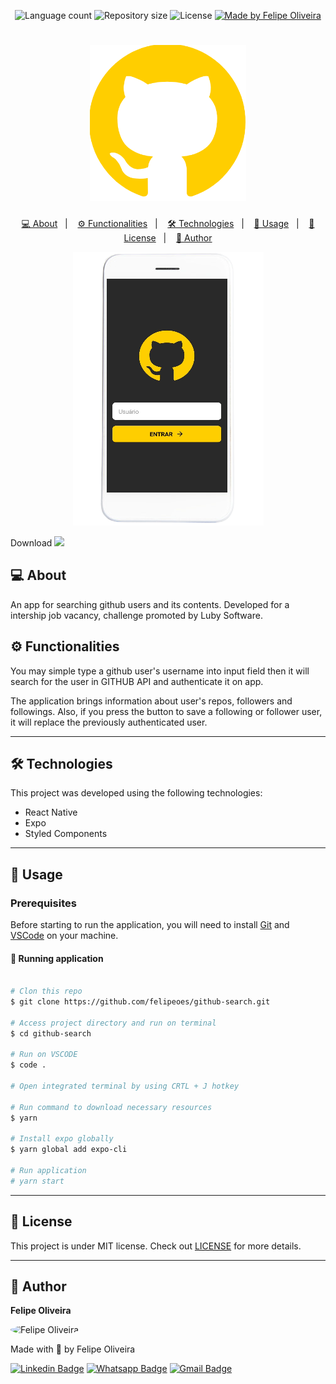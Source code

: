 <p align="center">
  <img alt="Language count" src="https://img.shields.io/github/languages/count/felipeoes/github-search?color=FFCE00&style=for-the-badge">

  <img alt="Repository size" src="https://img.shields.io/github/repo-size/felipeoes/github-search?color=FFCE00&style=for-the-badge">

   <img alt="License" src="https://img.shields.io/badge/license-MIT-FFCE00?style=for-the-badge">

  <a href="https://www.linkedin.com/in/felipeoes" target="_blank">
    <img alt="Made by Felipe Oliveira" src="https://img.shields.io/badge/MADE%20BY-FELIPE%20OLIVEIRA-FFCE00?style=for-the-badge">
  </a>

</p>
<h1 align="center">
    <img alt="dev.logo" title="github-search" src=".github/github-logo.png" width="250px" />
</h1>

<p align="center">
  <a href="#-about">💻 About</a>&nbsp;&nbsp;&nbsp;|&nbsp;&nbsp;&nbsp;
  <a href="#-%EF%B8%8F-functionalities">⚙️ Functionalities</a>&nbsp;&nbsp;&nbsp;|&nbsp;&nbsp;&nbsp;
  <a href="#-technologies">🛠 Technologies</a>&nbsp;&nbsp;&nbsp;|&nbsp;&nbsp;&nbsp;
  <a href="#-usage">🚀 Usage</a>&nbsp;&nbsp;&nbsp;|&nbsp;&nbsp;&nbsp;
  <a href="#memo-license">📝 License</a>&nbsp;&nbsp;&nbsp;|&nbsp;&nbsp;&nbsp;
  <a href="#-author">👦 Author</a>
</p>

<p align="center">
  <img alt="githubSearch" src=".github/github-app.png">
</p>

Download [<img src="https://cdn2.iconfinder.com/data/icons/miscellaneous-6-solid/128/demo_exhibition_demonstration-512.png" width="45"/>](http://maratona-discover.felipeoes.vercel.app)


## 💻 About

An app for searching github users and its contents. Developed for a intership job vacancy, challenge promoted by Luby Software.

## [](https://github.com/felipeoes/github-search#-%EF%B8%8F-functionalities) ⚙️ Functionalities

You may simple type a github user's username into input field then it will search for the user in GITHUB API and authenticate it on app.

The application brings information about user's repos, followers and followings. Also, if you press the button to save a following or follower user, it will replace the  previously authenticated user.

---

## 🛠 Technologies

This project was developed using the following technologies:

- React Native
- Expo
- Styled Components

---

## 🚀 Usage

### Prerequisites

Before starting to run the application, you will need to install [Git](https://git-scm.com) and [VSCode](https://code.visualstudio.com/) on your machine.

#### 🧭 Running application

```bash

# Clon this repo
$ git clone https://github.com/felipeoes/github-search.git

# Access project directory and run on terminal
$ cd github-search

# Run on VSCODE
$ code .

# Open integrated terminal by using CRTL + J hotkey

# Run command to download necessary resources
$ yarn

# Install expo globally
$ yarn global add expo-cli

# Run application
# yarn start
```
---

## :memo: License

This project is under MIT license. Check out [LICENSE](LICENSE) for more details.

---

## 👦 Author
  <p><b>Felipe Oliveira</b></p>
 <img style="border-radius: 100%;" src="https://avatars.githubusercontent.com/u/62308968?v=4" width="150px;" alt="Felipe Oliveira "/>
 <br />
 

Made with :yellow_heart: by Felipe Oliveira
 
[![Linkedin Badge](https://img.shields.io/badge/-LinkedIn-blue?style=for-the-badge&logo=Linkedin&logoColor=white&link=https://www.linkedin.com/in/felipeoes)](https://www.linkedin.com/in/felipeoes)
[![Whatsapp Badge](https://img.shields.io/badge/-Whatsapp-4CA143?style=for-the-badge&labelColor=4CA143&logo=whatsapp&logoColor=white&link=https://api.whatsapp.com/send?phone=5511987106320&text=Oi,Felipe)](https://api.whatsapp.com/send?phone=5511987106320&text=Oi,Felipe)
[![Gmail Badge](https://img.shields.io/badge/-Gmail-c14438?style=for-the-badge&logo=Gmail&logoColor=white&link=mailto:felipeoes@usp.br)](mailto:felipeoes@usp.br)
